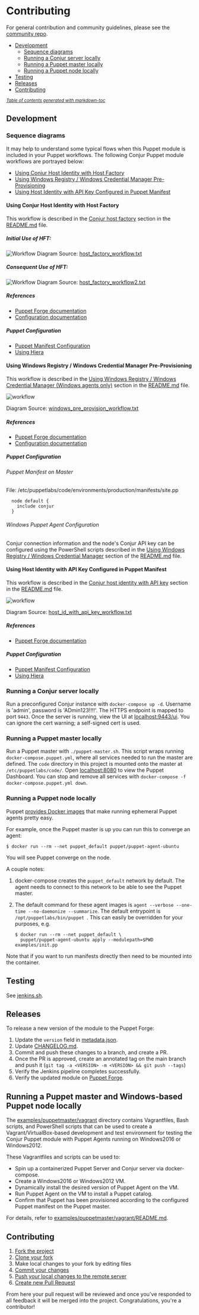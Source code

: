 # Contributing

For general contribution and community guidelines, please see the [community repo](https://github.com/cyberark/community).

- [Development](#development)
  * [Sequence diagrams](#sequence-diagrams)
  * [Running a Conjur server locally](#running-a-conjur-server-locally)
  * [Running a Puppet master locally](#running-a-puppet-master-locally)
  * [Running a Puppet node locally](#running-a-puppet-node-locally)
- [Testing](#testing)
- [Releases](#releases)
- [Contributing](#contributing)

<small><i><a href='http://ecotrust-canada.github.io/markdown-toc/'>Table of contents
generated with markdown-toc</a></i></small>

## Development

### Sequence diagrams

It may help to understand some typical flows when this Puppet module is
included in your Puppet workflows. The following Conjur Puppet module
workflows are portrayed below:

- [Using Conjur Host Identity with Host Factory](#using-conjur-host-identity-with-host-factory)
- [Using Windows Registry / Windows Credential Manager Pre-Provisioning](#using-windows-registry--windows-credential-manager-pre-provisioning)
- [Using Host Identity with API Key Configured in Puppet Manifest](#using-host-identity-with-api-key-configured-in-puppet-manifest)

#### Using Conjur Host Identity with Host Factory

This workflow is described in the
[Conjur host factory](README.md#conjur-host-factory)
section in the [README.md](README.md) file.

##### Initial Use of HFT:

![Workflow](diagrams/host_factory_workflow.png)
Diagram Source: [host_factory_workflow.txt](diagrams/host_factory_workflow.txt)

##### Consequent Use of HFT:

![Workflow](diagrams/host_factory_workflow2.png)
Diagram Source: [host_factory_workflow2.txt](diagrams/host_factory_workflow2.txt)

##### References

- [Puppet Forge documentation](https://forge.puppet.com/conjur/conjur#conjur-host-identity-with-host-factory)
- [Configuration documentation](README.md#conjur-host-factory)

##### Puppet Configuration

- [Puppet Manifest Configuration](README.md#updating-the-puppet-manifest-1) 
- [Using Hiera](README.md#using-hiera-1) 

#### Using Windows Registry / Windows Credential Manager Pre-Provisioning

This workflow is described in the
[Using Windows Registry / Windows Credential Manager (Windows agents only)](README.md#using-windows-registry--windows-credential-manager-windows-agents-only)
section in the [README.md](README.md) file.

![workflow](diagrams/windows_pre_provision_workflow.png)

Diagram Source: [windows_pre_provision_workflow.txt](diagrams/windows_pre_provision_workflow.txt)

##### References

- [Puppet Forge documentation](https://forge.puppet.com/conjur/conjur#pre-established-host-identity)
- [Configuration documentation](README.md#using-windows-registry--windows-credential-manager-windows-agents-only)

##### Puppet Configuration

###### Puppet Manifest on Master

File: /etc/puppetlabs/code/environments/production/manifests/site.pp

```
  node default {
    include conjur
  }
```

###### Windows Puppet Agent Configuration

Conjur connection information and the node's Conjur API key can be configured
using the PowerShell scripts described in the
[Using Windows Registry / Windows Credential Manager](README.md#using-windows-registry--windows-credential-manager-windows-agents-only)
section of the [README.md](README.md) file.

#### Using Host Identity with API Key Configured in Puppet Manifest

This workflow is described in the
[Conjur host identity with API key](README.md#conjur-host-identity-with-api-key)
section in the [README.md](README.md) file.

![workflow](diagrams/host_id_with_api_key_workflow.png)

Diagram Source: [host_id_with_api_key_workflow.txt](diagrams/host_id_with_api_key_workflow.txt)

##### References

- [Puppet Forge documentation](https://forge.puppet.com/conjur/conjur#conjur-host-identity-with-api-key)

##### Puppet Configuration

- [Puppet Manifest Configuration](README.md#updating-the-puppet-manifest) 
- [Using Hiera](README.md#using-hiera) 

### Running a Conjur server locally

Run a preconfigured Conjur instance with `docker-compose up -d`.
Username is 'admin', password is 'ADmin123!!!!'. The HTTPS endpoint is mapped to port `9443`.
Once the server is running, view the UI at [localhost:9443/ui](https://localhost:9443/ui).
You can ignore the cert warning; a self-signed cert is used.

### Running a Puppet master locally

Run a Puppet master with `./puppet-master.sh`. This script wraps running `docker-compose.puppet.yml`, where
all services needed to run the master are defined. The `code` directory in this project is mounted
onto the master at `/etc/puppetlabs/code/`. Open [localhost:8080](http://localhost:8080) to view the Puppet Dashboard.
You can stop and remove all services with `docker-compose -f docker-compose.puppet.yml down`.

### Running a Puppet node locally

Puppet [provides Docker images](https://github.com/puppetlabs/puppet-in-docker#description)
that make running ephemeral Puppet agents pretty easy.

For example, once the Puppet master is up you can run this to converge an agent:

```sh-session
$ docker run --rm --net puppet_default puppet/puppet-agent-ubuntu
```

You will see Puppet converge on the node.

A couple notes:

1. docker-compose creates the `puppet_default` network by default. The agent needs to connect to this
   network to be able to see the Puppet master.
2. The default command for these agent images is `agent --verbose --one-time --no-daemonize --summarize`.
   The default entrypoint is `/opt/puppetlabs/bin/puppet `.
   This can easily be overridden for your purposes, e.g.

   ```sh-session
   $ docker run --rm --net puppet_default \
     puppet/puppet-agent-ubuntu apply --modulepath=$PWD examples/init.pp
   ```

Note that if you want to run manifests directly then need to be mounted into the container.

## Testing

See [jenkins.sh](jenkins.sh).

## Releases

To release a new version of the module to the Puppet Forge:

1. Update the `version` field in [metadata.json](metadata.json).
2. Update [CHANGELOG.md](CHANGELOG.md).
3. Commit and push these changes to a branch, and create a PR.
4. Once the PR is approved, create an annotated tag on the main branch and push
   it (`git tag -a <VERSION> -m <VERSION> && git push --tags`)
5. Verify the Jenkins pipeline completes successfully.
6. Verify the updated module on [Puppet Forge](https://forge.puppet.com/cyberark/conjur).

## Running a Puppet master and Windows-based Puppet node locally

The [examples/puppetmaster/vagrant](examples/puppetmaster/vagrant) directory
contains Vagrantfiles, Bash scripts, and PowerShell scripts that can be used
to create a Vagrant/VirtualBox-based development and test environment for
testing the Conjur Puppet module with Puppet Agents running on Windows2016
or Windows2012.

These Vagrantfiles and scripts can be used to:

- Spin up a containerized Puppet Server and Conjur server via docker-compose.
- Create a Windows2016 or Windows2012 VM.
- Dynamically install the desired version of Puppet Agent on the VM.
- Run Puppet Agent on the VM to install a Puppet catalog.
- Confirm that Puppet has been provisioned according to the configured
  Puppet manifest on the Puppet master.

For details, refer to
[examples/puppetmaster/vagrant/README.md](examples/puppetmaster/vagrant/README.md).

## Contributing

1. [Fork the project](https://help.github.com/en/github/getting-started-with-github/fork-a-repo)
2. [Clone your fork](https://help.github.com/en/github/creating-cloning-and-archiving-repositories/cloning-a-repository)
3. Make local changes to your fork by editing files
3. [Commit your changes](https://help.github.com/en/github/managing-files-in-a-repository/adding-a-file-to-a-repository-using-the-command-line)
4. [Push your local changes to the remote server](https://help.github.com/en/github/using-git/pushing-commits-to-a-remote-repository)
5. [Create new Pull Request](https://help.github.com/en/github/collaborating-with-issues-and-pull-requests/creating-a-pull-request-from-a-fork)

From here your pull request will be reviewed and once you've responded to all
feedback it will be merged into the project. Congratulations, you're a
contributor!
